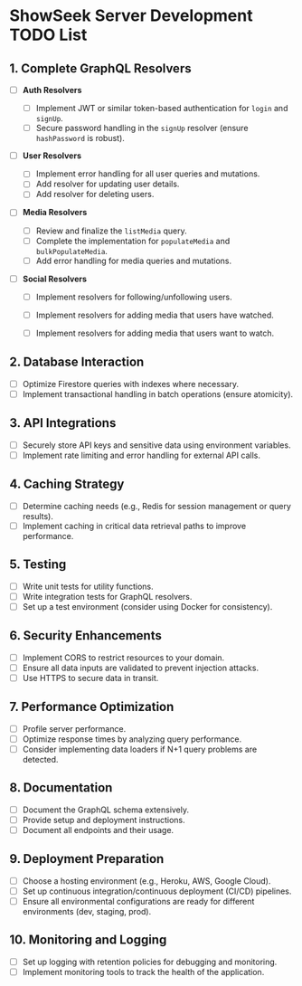 # ShowSeek Server Development TODO List

## 1. Complete GraphQL Resolvers

-   [ ] **Auth Resolvers**
    -   [ ] Implement JWT or similar token-based authentication for `login` and `signUp`.
    -   [ ] Secure password handling in the `signUp` resolver (ensure `hashPassword` is robust).
-   [ ] **User Resolvers**

    -   [ ] Implement error handling for all user queries and mutations.
    -   [ ] Add resolver for updating user details.
    -   [ ] Add resolver for deleting users.

-   [ ] **Media Resolvers**

    -   [ ] Review and finalize the `listMedia` query.
    -   [ ] Complete the implementation for `populateMedia` and `bulkPopulateMedia`.
    -   [ ] Add error handling for media queries and mutations.

-   [ ] **Social Resolvers**
    -   [ ] Implement resolvers for following/unfollowing users.
    -   [ ] Implement resolvers for adding media that users have watched.
    -   [ ] Implement resolvers for adding media that users want to watch.
    


## 2. Database Interaction

-   [ ] Optimize Firestore queries with indexes where necessary.
-   [ ] Implement transactional handling in batch operations (ensure atomicity).

## 3. API Integrations

-   [ ] Securely store API keys and sensitive data using environment variables.
-   [ ] Implement rate limiting and error handling for external API calls.

## 4. Caching Strategy

-   [ ] Determine caching needs (e.g., Redis for session management or query results).
-   [ ] Implement caching in critical data retrieval paths to improve performance.

## 5. Testing

-   [ ] Write unit tests for utility functions.
-   [ ] Write integration tests for GraphQL resolvers.
-   [ ] Set up a test environment (consider using Docker for consistency).

## 6. Security Enhancements

-   [ ] Implement CORS to restrict resources to your domain.
-   [ ] Ensure all data inputs are validated to prevent injection attacks.
-   [ ] Use HTTPS to secure data in transit.

## 7. Performance Optimization

-   [ ] Profile server performance.
-   [ ] Optimize response times by analyzing query performance.
-   [ ] Consider implementing data loaders if N+1 query problems are detected.

## 8. Documentation

-   [ ] Document the GraphQL schema extensively.
-   [ ] Provide setup and deployment instructions.
-   [ ] Document all endpoints and their usage.

## 9. Deployment Preparation

-   [ ] Choose a hosting environment (e.g., Heroku, AWS, Google Cloud).
-   [ ] Set up continuous integration/continuous deployment (CI/CD) pipelines.
-   [ ] Ensure all environmental configurations are ready for different environments (dev, staging, prod).

## 10. Monitoring and Logging

-   [ ] Set up logging with retention policies for debugging and monitoring.
-   [ ] Implement monitoring tools to track the health of the application.
